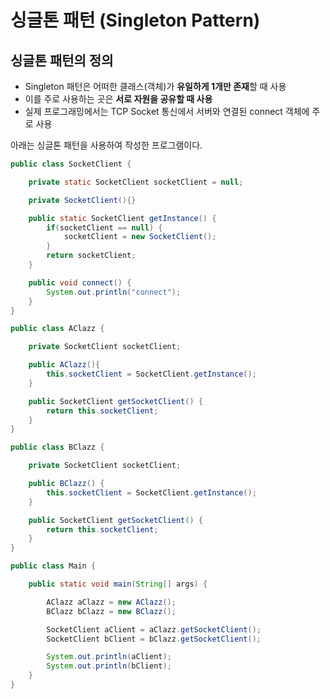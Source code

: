 # 싱글톤 패턴 (Singleton Pattern)

## 싱글톤 패턴의 정의

- Singleton 패턴은 어떠한 클래스(객체)가 **유일하게 1개만 존재**할 때 사용
- 이를 주로 사용하는 곳은 **서로 자원을 공유할 때 사용**
- 실제 프로그래밍에서는 TCP Socket 통신에서 서버와 연결된 connect 객체에 주로 사용

아래는 싱글톤 패턴을 사용하여 작성한 프로그램이다.

```java
public class SocketClient {

    private static SocketClient socketClient = null;

    private SocketClient(){}

    public static SocketClient getInstance() {
        if(socketClient == null) {
            socketClient = new SocketClient();
        }
        return socketClient;
    }

    public void connect() {
        System.out.println("connect");
    }
}
```

```java
public class AClazz {

    private SocketClient socketClient;

    public AClazz(){
        this.socketClient = SocketClient.getInstance();
    }

    public SocketClient getSocketClient() {
        return this.socketClient;
    }
}
```

```java
public class BClazz {

    private SocketClient socketClient;

    public BClazz() {
        this.socketClient = SocketClient.getInstance();
    }

    public SocketClient getSocketClient() {
        return this.socketClient;
    }
}
```

```java
public class Main {

    public static void main(String[] args) {

        AClazz aClazz = new AClazz();
        BClazz bClazz = new BClazz();

        SocketClient aClient = aClazz.getSocketClient();
        SocketClient bClient = bClazz.getSocketClient();

        System.out.println(aClient);
        System.out.println(bClient);
    }
}
```
